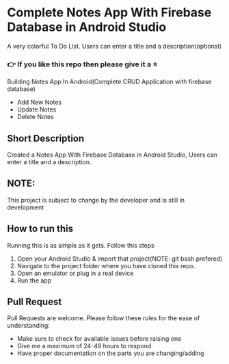 # Complete Notes App With Firebase Database in Android Studio


A very colorful To Do List. Users can enter a title and a description(optional) 
### 👉 If you like this repo then please give it a ⭐️

Building Notes App In Android(Complete CRUD Application with firebase database)

  - Add New Notes
  - Update Notes
  - Delete Notes
## Short Description
Created a Notes App With Firebase Database in Android Studio, Users can enter a title and a description.


     
## NOTE:
This project is subject to change by the developer and is still in development

## How to run this
Running this is as simple as it gets. Follow this steps
1. Open your Android Studio & import that project(NOTE: git bash prefered)
2. Navigate to the project folder where you have cloned this repo.
3. Open an emulator or plug in a real device
4. Run the app
     
## Pull Request

Pull Requests are welcome. Please follow these rules for the ease of understanding:
* Make sure to check for available issues before raising one
* Give me a maximum of 24-48 hours to respond
* Have proper documentation on the parts you are changing/adding

